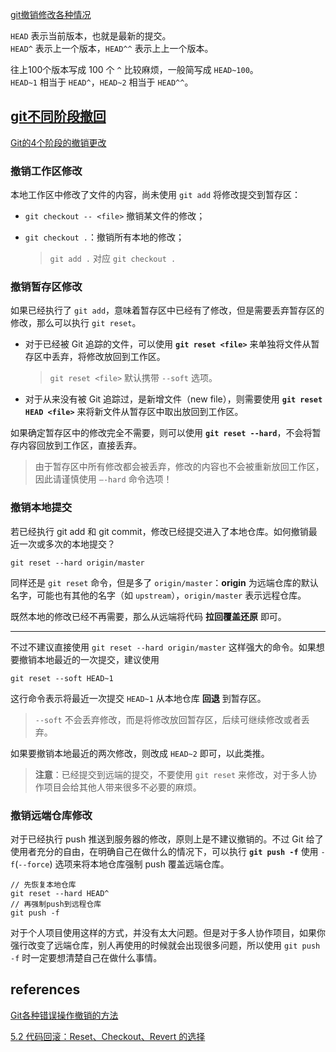 
[git撤销修改各种情况](https://cloud.tencent.com/developer/article/1028781)  

`HEAD` 表示当前版本，也就是最新的提交。  
`HEAD^` 表示上一个版本，`HEAD^^` 表示上上一个版本。  

往上100个版本写成 100 个 `^` 比较麻烦，一般简写成 `HEAD~100`。  
`HEAD~1` 相当于 `HEAD^`，`HEAD~2` 相当于 `HEAD^^`。  

## [git不同阶段撤回](http://einverne.github.io/post/2017/12/git-reset.html)

[Git的4个阶段的撤销更改](https://www.fengerzh.com/git-reset/)

### 撤销工作区修改

本地工作区中修改了文件的内容，尚未使用 `git add` 将修改提交到暂存区：

- `git checkout -- <file>` 撤销某文件的修改；  
- `git checkout .`：撤销所有本地的修改；  

    > `git add .` 对应 `git checkout .`

### 撤销暂存区修改

如果已经执行了 `git add`，意味着暂存区中已经有了修改，但是需要丢弃暂存区的修改，那么可以执行 `git reset`。

- 对于已经被 Git 追踪的文件，可以使用 **`git reset <file>`** 来单独将文件从暂存区中丢弃，将修改放回到工作区。  

    > `git reset <file>` 默认携带 `--soft` 选项。

- 对于从来没有被 Git 追踪过，是新增文件（new file），则需要使用 **`git reset HEAD <file>`** 来将新文件从暂存区中取出放回到工作区。  

如果确定暂存区中的修改完全不需要，则可以使用 **`git reset --hard`**，不会将暂存内容回放到工作区，直接丢弃。

> 由于暂存区中所有修改都会被丢弃，修改的内容也不会被重新放回工作区，因此请谨慎使用 `–-hard` 命令选项！

### 撤销本地提交

若已经执行 git add 和 git commit，修改已经提交进入了本地仓库。如何撤销最近一次或多次的本地提交？

```
git reset --hard origin/master
```

同样还是 `git reset` 命令，但是多了 `origin/master`：**origin** 为远端仓库的默认名字，可能也有其他的名字（如 `upstream`），`origin/master` 表示远程仓库。

既然本地的修改已经不再需要，那么从远端将代码 **拉回覆盖还原** 即可。

---

不过不建议直接使用 `git reset --hard origin/master` 这样强大的命令。如果想要撤销本地最近的一次提交，建议使用

```
git reset --soft HEAD~1
```

这行命令表示将最近一次提交 `HEAD~1` 从本地仓库 **回退** 到暂存区。

> `--soft` 不会丢弃修改，而是将修改放回暂存区，后续可继续修改或者丢弃。

如果要撤销本地最近的两次修改，则改成 `HEAD~2` 即可，以此类推。

> **注意**：已经提交到远端的提交，不要使用 `git reset` 来修改，对于多人协作项目会给其他人带来很多不必要的麻烦。

### 撤销远端仓库修改

对于已经执行 push 推送到服务器的修改，原则上是不建议撤销的。不过 Git 给了使用者充分的自由，在明确自己在做什么的情况下，可以执行 **`git push -f`** 使用 `-f`(`--force`) 选项来将本地仓库强制 push 覆盖远端仓库。

```
// 先恢复本地仓库
git reset --hard HEAD^
// 再强制push到远程仓库
git push -f
```

对于个人项目使用这样的方式，并没有太大问题。但是对于多人协作项目，如果你强行改变了远端仓库，别人再使用的时候就会出现很多问题，所以使用 `git push -f` 时一定要想清楚自己在做什么事情。

## references

[Git各种错误操作撤销的方法](https://zhuanlan.zhihu.com/p/28130254)  

[5.2 代码回滚：Reset、Checkout、Revert 的选择](https://github.com/geeeeeeeeek/git-recipes/wiki/5.2-%E4%BB%A3%E7%A0%81%E5%9B%9E%E6%BB%9A%EF%BC%9AReset%E3%80%81Checkout%E3%80%81Revert-%E7%9A%84%E9%80%89%E6%8B%A9)

